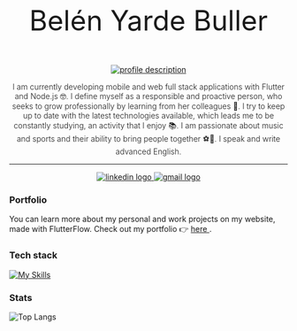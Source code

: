 <p align="center" style="font-size: 50px;">Belén Yarde Buller</p>

<div align="center">
  <!-- Typing SVG by DenverCoder1 - https://github.com/DenverCoder1/readme-typing-svg -->
<a href="https://github.com/DenverCoder1/readme-typing-svg">
<img src="https://readme-typing-svg.demolab.com/?lines=Full-stack%20web%20and%20mobile%20developer&font=Fira%20Code&center=true&width=440&height=45&color=#000000&vCenter=true&pause=1000&size=22" alt="profile description" />
</a>
</div>

<p align="center" style="font-size: 14px; font-weight: 300;">
I am currently developing mobile and web full stack applications with Flutter and Node.js 🤓. I define myself as a responsible and proactive person, who seeks to grow professionally by learning from her colleagues 🤝. I try to keep up to date with the latest technologies available, which leads me to be constantly studying, an activity that I enjoy 📚. I am passionate about music and sports and their ability to bring people together ⚽🎸. I speak and write advanced English.
</p>

---

<p align="center">
<a href="https://www.linkedin.com/in/belenyardebuller/">
<img src="https://img.shields.io/badge/linkedin-%230077B5.svg?style=for-the-badge&logo=linkedin&logoColor=white" alt="linkedin logo" />
</a>
<a href="mailto:belenyardebuller@gmail.com">
<img src="https://img.shields.io/badge/Gmail-D14836?style=for-the-badge&logo=gmail&logoColor=white" alt="gmail logo" />
</a>
</p>

### Portfolio
You can learn more about my personal and work projects on my website, made with FlutterFlow. Check out my portfolio 👉 <a href="https://belenyardebuller.flutterflow.app"> here </a>.

### Tech stack
[![My Skills](https://skillicons.dev/icons?i=dart,flutter,nodejs,express,mongo,firebase,supabase)](https://skillicons.dev)

### Stats

![Top Langs](https://github-readme-stats.vercel.app/api/top-langs/?username=belenyb&layout=compact)
